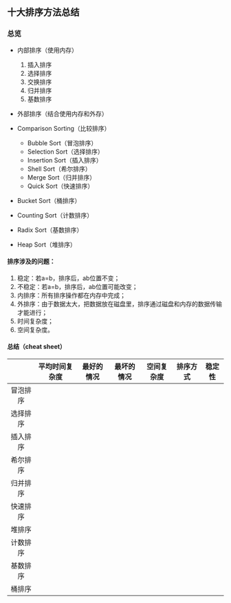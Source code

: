 ## 十大排序方法总结

### 总览

- 内部排序（使用内存）
  1. 插入排序
  2. 选择排序
  3. 交换排序
  4. 归并排序
  5. 基数排序
- 外部排序（结合使用内存和外存）



- Comparison Sorting（比较排序）
  - Bubble Sort（冒泡排序）
  - Selection Sort（选择排序）
  - Insertion Sort（插入排序）
  - Shell Sort（希尔排序）
  - Merge Sort（归并排序）
  - Quick Sort（快速排序）
- Bucket Sort（桶排序）
- Counting Sort（计数排序）
- Radix Sort（基数排序）
- Heap Sort（堆排序）

#### 排序涉及的问题：

1. 稳定：若a=b，排序后，ab位置不变；
2. 不稳定：若a=b，排序后，ab位置可能改变；
3. 内排序：所有排序操作都在内存中完成；
4. 外排序：由于数据太大，把数据放在磁盘里，排序通过磁盘和内存的数据传输才能进行；
5. 时间复杂度；
6. 空间复杂度。

#### 总结（cheat sheet）

|          | 平均时间复杂度 | 最好的情况 | 最坏的情况 | 空间复杂度 | 排序方式 | 稳定性 |
| :------: | :------------: | :--------: | :--------: | :--------: | :------: | :----: |
| 冒泡排序 |                |            |            |            |          |        |
| 选择排序 |                |            |            |            |          |        |
| 插入排序 |                |            |            |            |          |        |
| 希尔排序 |                |            |            |            |          |        |
| 归并排序 |                |            |            |            |          |        |
| 快速排序 |                |            |            |            |          |        |
|  堆排序  |                |            |            |            |          |        |
| 计数排序 |                |            |            |            |          |        |
| 基数排序 |                |            |            |            |          |        |
|  桶排序  |                |            |            |            |          |        |

